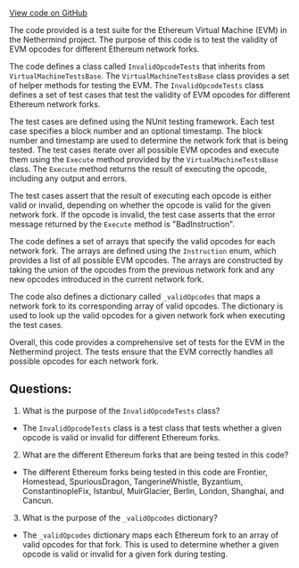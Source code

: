 [View code on GitHub](https://github.com/nethermindeth/nethermind/Nethermind.Evm.Test/InvalidOpcodeTests.cs)

The code provided is a test suite for the Ethereum Virtual Machine (EVM) in the Nethermind project. The purpose of this code is to test the validity of EVM opcodes for different Ethereum network forks. 

The code defines a class called `InvalidOpcodeTests` that inherits from `VirtualMachineTestsBase`. The `VirtualMachineTestsBase` class provides a set of helper methods for testing the EVM. The `InvalidOpcodeTests` class defines a set of test cases that test the validity of EVM opcodes for different Ethereum network forks. 

The test cases are defined using the NUnit testing framework. Each test case specifies a block number and an optional timestamp. The block number and timestamp are used to determine the network fork that is being tested. The test cases iterate over all possible EVM opcodes and execute them using the `Execute` method provided by the `VirtualMachineTestsBase` class. The `Execute` method returns the result of executing the opcode, including any output and errors. 

The test cases assert that the result of executing each opcode is either valid or invalid, depending on whether the opcode is valid for the given network fork. If the opcode is invalid, the test case asserts that the error message returned by the `Execute` method is "BadInstruction". 

The code defines a set of arrays that specify the valid opcodes for each network fork. The arrays are defined using the `Instruction` enum, which provides a list of all possible EVM opcodes. The arrays are constructed by taking the union of the opcodes from the previous network fork and any new opcodes introduced in the current network fork. 

The code also defines a dictionary called `_validOpcodes` that maps a network fork to its corresponding array of valid opcodes. The dictionary is used to look up the valid opcodes for a given network fork when executing the test cases. 

Overall, this code provides a comprehensive set of tests for the EVM in the Nethermind project. The tests ensure that the EVM correctly handles all possible opcodes for each network fork.
## Questions: 
 1. What is the purpose of the `InvalidOpcodeTests` class?
- The `InvalidOpcodeTests` class is a test class that tests whether a given opcode is valid or invalid for different Ethereum forks.

2. What are the different Ethereum forks that are being tested in this code?
- The different Ethereum forks being tested in this code are Frontier, Homestead, SpuriousDragon, TangerineWhistle, Byzantium, ConstantinopleFix, Istanbul, MuirGlacier, Berlin, London, Shanghai, and Cancun.

3. What is the purpose of the `_validOpcodes` dictionary?
- The `_validOpcodes` dictionary maps each Ethereum fork to an array of valid opcodes for that fork. This is used to determine whether a given opcode is valid or invalid for a given fork during testing.